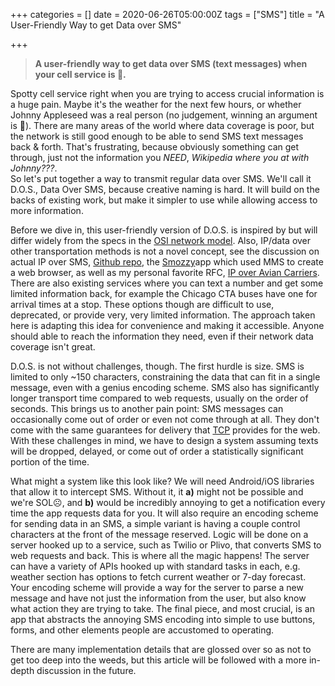 +++
categories = []
date = 2020-06-26T05:00:00Z
tags = ["SMS"]
title = "A User-Friendly Way to get Data over SMS"

+++
> **A user-friendly way to get data over SMS (text messages) when your cell service is 💩.**

Spotty cell service right when you are trying to access crucial information is a huge pain. Maybe it's the weather for the next few hours, or whether Johnny Appleseed was a real person (no judgement, winning an argument is 🤩). There are many areas of the world where data coverage is poor, but the network is still good enough to be able to send SMS text messages back & forth. That's frustrating, because obviously something can get through, just not the information you _NEED_, _Wikipedia where you at with Johnny???_.  
So let's put together a way to transmit regular data over SMS. We'll call it D.O.S., Data Over SMS, because creative naming is hard. It will build on the backs of existing work, but make it simpler to use while allowing access to more information.

Before we dive in, this user-friendly version of D.O.S. is inspired by but will differ widely from the specs in the [OSI network model](https://community.fs.com/blog/tcpip-vs-osi-whats-the-difference-between-the-two-models.html). Also, IP/data over other transportation methods is not a novel concept, see the discussion on actual IP over SMS, [Github repo](https://github.com/spandanb/ipos,), the [Smozzy](https://techcrunch.com/2011/09/09/new-android-app-smozzy-lets-you-surf-the-web-without-a-data-plan/?guccounter=1&guce_referrer=aHR0cHM6Ly9kdWNrZHVja2dvLmNvbS8&guce_referrer_sig=AQAAAFyJad81lJeZxYv3xmndl1602c0H2rsmqfyRzHBSX2sujev9iOo7zACylEzR0ApeJ6OKcWPqahF-tP6SMYAPdvdiVAwYvGy5rZW_elZYmyb9nqFC-3RlzIG90dIXofWIP6DCHoDgOqutC-FtW-D4Aa8xTrdO2jsas4P79vbihOfT "Tech Crunch - Smozzy")app which used MMS to create a web browser, as well as my personal favorite RFC, [IP over Avian Carriers](https://tools.ietf.org/html/rfc1). There are also existing services where you can text a number and get some limited information back, for example the Chicago CTA buses have one for arrival times at a stop. These options though are difficult to use, deprecated, or provide very, very limited information. The approach taken here is adapting this idea for convenience and making it accessible. Anyone should able to reach the information they need, even if their network data coverage isn't great.

D.O.S. is not without challenges, though. The first hurdle is size. SMS is limited to only \~150 characters, constraining the data that can fit in a single message, even with a genius encoding scheme. SMS also has significantly longer transport time compared to web requests, usually on the order of seconds. This brings us to another pain point: SMS messages can occasionally come out of order or even not come through at all. They don't come with the same guarantees for delivery that [TCP](https://en.wikipedia.org/wiki/Transmission_Control_Protocol) provides for the web. With these challenges in mind, we have to design a system assuming texts will be dropped, delayed, or come out of order a statistically significant portion of the time.

What might a system like this look like? We will need Android/iOS libraries that allow it to intercept SMS. Without it, it **a)** might not be possible and we're SOL☹️, and **b)** would be incredibly annoying to get a notification every time the app requests data for you. It will also require an encoding scheme for sending data in an SMS, a simple variant is having a couple control characters at the front of the message reserved. Logic will be done on a server hooked up to a service, such as Twilio or Plivo, that converts SMS to web requests and back. This is where all the magic happens! The server can have a variety of APIs hooked up with standard tasks in each, e.g. weather section has options to fetch current weather or 7-day forecast. Your encoding scheme will provide a way for the server to parse a new message and have not just the information from the user, but also know what action they are trying to take. The final piece, and most crucial, is an app that abstracts the annoying SMS encoding into simple to use buttons, forms, and other elements people are accustomed to operating.

There are many implementation details that are glossed over so as not to get too deep into the weeds, but this article will be followed with a more in-depth discussion in the future.
